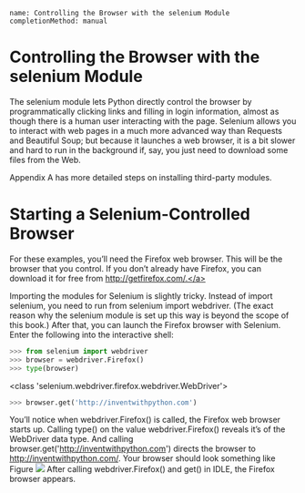 ```ngMeta
name: Controlling the Browser with the selenium Module
completionMethod: manual
```
# Controlling the Browser with the selenium Module
The selenium module lets Python directly control the browser by programmatically clicking links and filling in login information, almost as though there is a human user interacting with the page. Selenium allows you to interact with web pages in a much more advanced way than Requests and Beautiful Soup; but because it launches a web browser, it is a bit slower and hard to run in the background if, say, you just need to download some files from the Web.

Appendix A has more detailed steps on installing third-party modules.

# Starting a Selenium-Controlled Browser
For these examples, you’ll need the Firefox web browser. This will be the browser that you control. If you don’t already have Firefox, you can download it for free from <span><a href=" http://getfirefox.com/."> http://getfirefox.com/.</a></span>

Importing the modules for Selenium is slightly tricky. Instead of import selenium, you need to run from selenium import webdriver. (The exact reason why the selenium module is set up this way is beyond the scope of this book.) After that, you can launch the Firefox browser with Selenium. Enter the following into the interactive shell:

```python
>>> from selenium import webdriver
>>> browser = webdriver.Firefox()
>>> type(browser)
```
<class 'selenium.webdriver.firefox.webdriver.WebDriver'>
```python
>>> browser.get('http://inventwithpython.com')
```
You’ll notice when webdriver.Firefox() is called, the Firefox web browser starts up. Calling type() on the value webdriver.Firefox() reveals it’s of the WebDriver data type. And calling browser.get('http://inventwithpython.com') directs the browser to http://inventwithpython.com/. Your browser should look something like Figure
![](assets/000018.jpg)
After calling webdriver.Firefox() and get() in IDLE, the Firefox browser appears.

